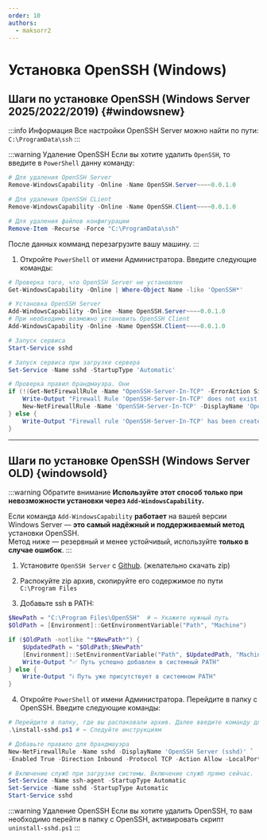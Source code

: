 ```yaml
---
order: 10
authors:
  - maksorr2
---
```


# Установка OpenSSH (Windows)

## Шаги по установке OpenSSH (Windows Server 2025/2022/2019) {#windowsnew}

:::info Информация
Все настройки OpenSSH Server можно найти по пути: `C:\ProgramData\ssh`
:::

:::warning Удаление OpenSSH
Если вы хотите удалить `OpenSSH`, то введите в `PowerShell` данну команду:

```powershell
# Для удаления OpenSSH Server
Remove-WindowsCapability -Online -Name OpenSSH.Server~~~~0.0.1.0

# Для удаления OpenSSH CLient
Remove-WindowsCapability -Online -Name OpenSSH.Client~~~~0.0.1.0

# Для удаления файлов конфигурации
Remove-Item -Recurse -Force "C:\ProgramData\ssh"
```

После данных комманд перезагрузите вашу машину.
:::

1. Откройте `PowerShell` от имени Администратора. Введите следующие команды:

```powershell
# Проверка того, что OpenSSH Server не установлен
Get-WindowsCapability -Online | Where-Object Name -like 'OpenSSH*'

# Установка OpenSSH Server
Add-WindowsCapability -Online -Name OpenSSH.Server~~~~0.0.1.0
# При необходимо возможно установить OpenSSH Client
Add-WindowsCapability -Online -Name OpenSSH.Client~~~~0.0.1.0

# Запуск сервиса
Start-Service sshd

# Запуск сервиса при загрузке сервера
Set-Service -Name sshd -StartupType 'Automatic'

# Проверка правил брандмауэра. Они  
if (!(Get-NetFirewallRule -Name "OpenSSH-Server-In-TCP" -ErrorAction SilentlyContinue | Select-Object Name, Enabled)) {
    Write-Output "Firewall Rule 'OpenSSH-Server-In-TCP' does not exist, creating it..."
    New-NetFirewallRule -Name 'OpenSSH-Server-In-TCP' -DisplayName 'OpenSSH Server (sshd)' -Enabled True -Direction Inbound -Protocol TCP -Action Allow -LocalPort 22
} else {
    Write-Output "Firewall rule 'OpenSSH-Server-In-TCP' has been created and exists."
}
```

---

## Шаги по установке OpenSSH (Windows Server OLD) {windowsold}

:::warning Обратите внимание
**Используйте этот способ только при невозможности установки через `Add-WindowsCapability`.**

Если команда `Add-WindowsCapability` **работает** на вашей версии Windows Server — **это самый надёжный и поддерживаемый метод** установки OpenSSH.  
Метод ниже — резервный и менее устойчивый, используйте **только в случае ошибок**.
:::

1. Установите `OpenSSH Server` с [Github](https://github.com/PowerShell/Win32-OpenSSH/releases). (желательно скачать zip)

2. Распокуйте zip архив, скопируйте его содержимое по пути `C:\Program Files`

3. Добавьте ssh в PATH:

```powershell
$NewPath = "C:\Program Files\OpenSSH"  # ← Укажите нужный путь
$OldPath = [Environment]::GetEnvironmentVariable("Path", "Machine")

if ($OldPath -notlike "*$NewPath*") {
    $UpdatedPath = "$OldPath;$NewPath"
    [Environment]::SetEnvironmentVariable("Path", $UpdatedPath, "Machine")
    Write-Output "✅ Путь успешно добавлен в системный PATH"
} else {
    Write-Output "ℹ️ Путь уже присутствует в системном PATH"
}
```

4. Откройте `PowerShell` от имени Администратора. Перейдите в папку с OpenSSH. Введите следующие команды:

```powershell
# Перейдите в папку, где вы распаковали архив. Далее введите команду для установки SSH
.\install-sshd.ps1 # ← Следуйте инструкциям

# Добавьте правило для брандмауэра
New-NetFirewallRule -Name sshd -DisplayName 'OpenSSH Server (sshd)' `
-Enabled True -Direction Inbound -Protocol TCP -Action Allow -LocalPort 22

# Включение служб при загрузке системы. Включение служб прямо сейчас.
Set-Service -Name ssh-agent -StartupType Automatic
Set-Service -Name sshd -StartupType Automatic
Start-Service sshd
```

:::warning Удаление OpenSSH
Если вы хотите удалить OpenSSH, то вам необходимо перейти в папку с OpenSSH, активировать скрипт `uninstall-sshd.ps1`
:::
